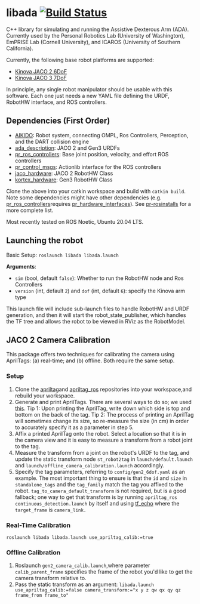 # libada [![Build Status](https://github.com/personalrobotics/libada/actions/workflows/build-test.yml/badge.svg?branch=master)](https://github.com/personalrobotics/libada/actions)

C++ library for simulating and running the Assistive Dexterous Arm (ADA). Currently used by the Personal Robotics Lab (University of Washington), EmPRISE Lab (Cornell University), and ICAROS (University of Southern California).

Currently, the following base robot platforms are supported:

* [Kinova JACO 2 6DoF](https://assistive.kinovarobotics.com/product/jaco-robotic-arm)
* [Kinova JACO 3 7DoF](https://www.kinovarobotics.com/product/gen3-robots)

In principle, any single robot manipulator should be usable with this software. Each one just needs a new YAML file defining the URDF, RobotHW interface, and ROS controllers.

## Dependencies (First Order)

* [AIKIDO](https://github.com/personalrobotics/aikido): Robot system, connecting OMPL, Ros Controllers, Perception, and the DART collision engine
* [ada_description](https://github.com/personalrobotics/ada_description): JACO 2 and Gen3 URDFs
* [pr_ros_controllers](https://github.com/personalrobotics/pr_ros_controllers): Base joint position, velocity, and effort ROS controllers
* [pr_control_msgs](https://github.com/personalrobotics/pr_control_msgs): Actionlib interface for the ROS controllers
* [jaco_hardware](https://github.com/personalrobotics/jaco_hardware): JACO 2 RobotHW Class
* [kortex_hardware](https://github.com/empriselab/kortex_hardware): Gen3 RobotHW Class

Clone the above into your catkin workspace and build with `catkin build`. Note some dependencies might have other dependencies (e.g. [pr_ros_controllers](https://github.com/personalrobotics/pr_ros_controllers)requires [pr_hardware_interfaces](https://github.com/personalrobotics/pr_hardware_interfaces)). See [pr-rosinstalls](https://github.com/personalrobotics/pr-rosinstalls) for a more complete list.

Most recently tested on ROS Noetic, Ubuntu 20.04 LTS.

## Launching the robot

Basic Setup: `roslaunch libada libada.launch`

**Arguments**:
* `sim` (bool, default `false`): Whether to run the RobotHW node and Ros Controllers
* `version` (int, default `2`) and `dof` (int, default `6`): specify the Kinova arm type

This launch file will include sub-launch files to handle RobotHW and URDF generation, and then it will start the robot_state_publisher, which handles the TF tree and allows the robot to be viewed in RViz as the RobotModel.

## JACO 2 Camera Calibration
This package offers two techniques for calibrating the camera using AprilTags: (a) real-time; and (b) offline. Both require the same setup.

### Setup
1. Clone the [apriltag](https://github.com/AprilRobotics/apriltag)and [apriltag_ros](https://github.com/AprilRobotics/apriltag_ros) repositories into your workspace,and rebuild your workspace.
2. Generate and print AprilTags. There are several ways to do so; we used [this](https://berndpfrommer.github.io/tagslam_web/making_tags/). Tip 1: Upon printing the AprilTag, write down which side is top and bottom on the back of the tag. Tip 2: The process of printing an AprilTag will sometimes change its size, so re-measure the size (in cm) in order to accurately specify it as a parameter in step 5.
3. Affix a printed AprilTag onto the robot. Select a location so that it is in the camera view and it is easy to measure a transform from a robot joint to the tag.
4. Measure the transform from a joint on the robot's URDF to the tag, and update the static transform node `st_robot2tag` in `launch/default.launch` and `launch/offline_camera_calibration.launch` accordingly.
5. Specify the tag parameters, referring to `config/gen2_6dof.yaml` as an example. The most important thing to ensure is that the `id` and `size` in `standalone_tags` and the `tag_family` match the tag you affixed to the robot. `tag_to_camera_default_transform` is not required, but is a good fallback; one way to get that transform is by running `apriltag_ros` `continuous_detection.launch` by itself and using [tf_echo](http://wiki.ros.org/tf#tf_echo) where the `target_frame` is `camera_link.`

### Real-Time Calibration
`roslaunch libada libada.launch use_apriltag_calib:=true`

### Offline Calibration
1. Roslaunch `gen2_camera_calib.launch`,where parameter `calib_parent_frame` specifies the frame of the robot you'd like to get the camera transform relative to.
2. Pass the static transform as an argument: `libada.launch use_apriltag_calib:=false camera_transform:="x y z qw qx qy qz frame_from frame_to"`

